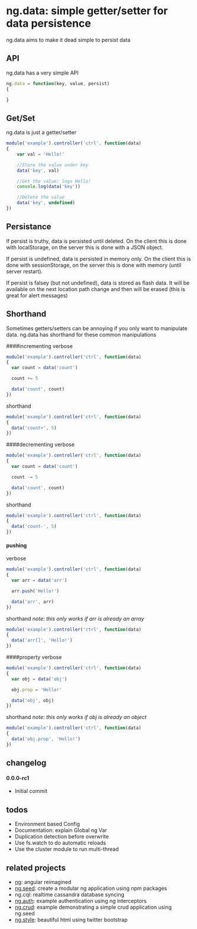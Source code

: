 # ng.data: simple getter/setter for data persistence
ng.data aims to make it dead simple to persist data

## API
ng.data has a very simple API
```javascript
ng.data = function(key, value, persist)
{

}
```

## Get/Set
ng.data is just a getter/setter
```javascript
module('example').controller('ctrl', function(data)
{
	var val = 'Hello!'

	//Store the value under key
	data('key', val)

	//Get the value: logs Hello!
	console.log(data('key'))

	//Delete the value
	data('key', undefined)
})
```

## Persistance

If persist is truthy, data is persisted until deleted. On the client this is done with localStorage, on the server this is done with a JSON object.

If persist is undefined, data is persisted in memory only.  On the client this is done with sessionStorage, on the server this is done with memory (until server restart).

If persist is falsey (but not undefined), data is stored as flash data.  It will be available on the next location path change and then will be erased (this is great for alert messages)

## Shorthand
Sometimes getters/setters can be annoying if you only want to manipulate data. ng.data has shorthand for these common manipulations

####incrementing
verbose
```javascript
module('example').controller('ctrl', function(data)
{
  var count = data('count')

  count += 5

  data('count', count)
})
```

shorthand
```javascript
module('example').controller('ctrl', function(data)
{
  data('count+', 5)
})
```

####decrementing
verbose
```javascript
module('example').controller('ctrl', function(data)
{
  var count = data('count')

  count -= 5

  data('count', count)
})
```
shorthand
```javascript
module('example').controller('ctrl', function(data)
{
  data('count-', 5)
})
```

#### pushing
verbose
```javascript
module('example').controller('ctrl', function(data)
{
  var arr = data('arr')

  arr.push('Hello!')

  data('arr', arr)
})
```

shorthand
*note: this only works if arr is already an array*
```javascript
module('example').controller('ctrl', function(data)
{
  data('arr[]', 'Hello!')
})
```

####property
verbose
```javascript
module('example').controller('ctrl', function(data)
{
  var obj = data('obj')

  obj.prop = 'Hello!'

  data('obj', obj)
})
```

shorthand
*note: this only works if obj is already an object*
```javascript
module('example').controller('ctrl', function(data)
{
  data('obj.prop', 'Hello!')
})
```

## changelog
#### 0.0.0-rc1
- Initial commit

## todos
- Environment based Config
- Documentation: explain Global ng Var
- Duplication detection before overwrite
- Use fs.watch to do automatic reloads
- Use the cluster module to run multi-thread

## related projects
- [ng](https://github.com/ng-/ng): angular reimagined
- [ng.seed](https://github.com/ng-/ng.seed): create a modular ng application using npm packages
- ng.cql: realtime cassandra database syncing
- [ng.auth](https://github.com/ng-/ng.auth): example authentication using ng interceptors
- [ng.crud](https://github.com/ng-/ng.crud): example demonstrating a simple crud application using ng.seed
- [ng.style](https://github.com/ng-/ng.style): beautiful html using twitter bootstrap
